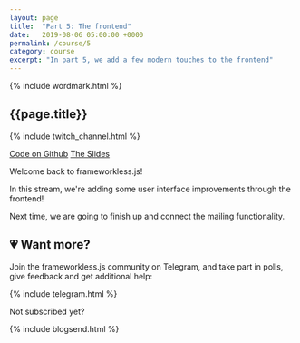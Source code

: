 ```yaml
---
layout: page
title:  "Part 5: The frontend"
date:   2019-08-06 05:00:00 +0000
permalink: /course/5
category: course
excerpt: "In part 5, we add a few modern touches to the frontend"
---
```

<section>
  {% include wordmark.html %}

  <h1>{{page.title}}</h1>

  {% include twitch_channel.html %}

  <div class="flex choice-box">
    <a href="https://github.com/frameworkless-js/remind.ist/tree/stage/5" class="centered">Code on Github</a>
    <a href="https://slides.com/fiiv/frameworklessjs-5/" class="centered">The Slides</a>
  </div>

  <p>Welcome back to <span class="primary-text">frameworkless.js</span>!</p>

  <p>In this stream, we're adding some user interface improvements through the frontend!</p>

  <p>Next time, we are going to finish up and connect the mailing functionality.</p>
</section>

<section class="telegram-box">
  <h2 class="centered">💗 Want more?</h2>
  <p class="centered">Join the <span class="primary-text">frameworkless.js</span> community on Telegram, and take part in polls, give feedback and get additional help:</p>

  {% include telegram.html %}
</section>

<section>
  <p class="sub-callout">
    Not subscribed yet?
  </p>
  {% include blogsend.html %}
</section>
